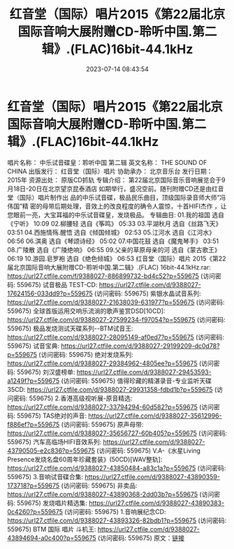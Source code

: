 ﻿---
title: 红音堂（国际）唱片2015《第22届北京国际音响大展附赠CD-聆听中国.第二辑》.(FLAC)16bit-44.1kHz
date: 2023-07-14 08:43:54
categories: 试音碟、非卖品、发烧碟
tags: 华语中文
---
# 红音堂（国际）唱片2015《第22届北京国际音响大展附赠CD-聆听中国.第二辑》.(FLAC)16bit-44.1kHz

唱片名称： 中乐试音碟皇：聆听中国 第二辑
英文名称： THE SOUND OF CHINA
出版发行： 红音堂（国际）唱片
协助承办： 北京音乐台
发行日期： 2015年
资源出处： 原版CD抓轨
专辑介绍：
第22届北京国际音乐音响展览会于9月18日-20日在北京望京昆泰酒店
如期举行，盛况空前。随刊附赠CD还是由红音堂（国际）唱片制作出
品的中乐试音碟，极品民乐曲目，顶级国际录音师大师“冯伟国”精
密的母带后期处理，音效上的改良程度的确令人震惊，十首HIFI杰作
，让您眼前一亮，大宝耳福的中乐试音碟皇，发烧极品。
专辑曲目:
01.我的祖国 选自《宁听》 10:09
02.柳腰轻 选自《筝鸣》 05:33
03.平湖秋月 选自《丝路飞天》 03:51
04.西施情殇.醒悟 选自《倾国倾城》 02:53
05.江河水 选自《江河水》 06:56
06.淇奥 选自《琴颂诗经》 05:02
07.中国花鼓 选自《魔鬼琴手》 03:51
08.广陵散 选自《广陵绝响》 06:55
09.父亲的草原母亲的河 选自《蒙古歌王》 06:19
10.游园.皂罗袍 选自《绝色倾城》 06:53
红音堂（国际）唱片 2015《第22届北京国际音响大展附赠CD-聆听中国.第二辑》.(FLAC)
16bit-44.1kHz.rar: https://url27.ctfile.com/f/9388027-886899732-bd4c52?p=559675
(访问密码: 559675)
试音极品 TEST-CD: https://url27.ctfile.com/d/9388027-17624156-033dd9?p=559675
(访问密码: 559675)
紫银水晶试音系列: https://url27.ctfile.com/d/9388027-21638039-631977?p=559675
(访问密码: 559675)
全球首版运用交响乐流淌的歌声鉴赏DSD[10CD]: https://url27.ctfile.com/d/9388027-27599234-f97054?p=559675
(访问密码: 559675)
极品发烧测试天碟系列--BTM试音王: https://url27.ctfile.com/d/9388027-28095149-af0ed7?p=559675
(访问密码: 559675)
试音宝典: https://url27.ctfile.com/d/9388027-29199209-dc0d78?p=559675
(访问密码: 559675)
绝对发烧系列: https://url27.ctfile.com/d/9388027-29384962-4805ee?p=559675
(访问密码: 559675)
刘汉盛榜单: https://url27.ctfile.com/d/9388027-29453593-a1249f?p=559675
(访问密码: 559675)
值得珍藏的精湛录音-专业监听天碟35CD: https://url27.ctfile.com/d/9388027-29931358-fdbd1b?p=559675
(访问密码: 559675)
2.香港高级视听展-原音精选: https://url27.ctfile.com/d/9388027-33794294-60d582?p=559675
(访问密码: 559675)
TAS绝对的声音: https://url27.ctfile.com/d/9388027-35612996-f886ef?p=559675
(访问密码: 559675)
原声母带: https://url27.ctfile.com/d/9388027-35656727-60b405?p=559675
(访问密码: 559675)
汽车高临场HIFI音效系列: https://url27.ctfile.com/d/9388027-43790505-e2c836?p=559675
(访问密码: 559675)
V.A-《水星Living Presence发烧名盘60周年珍藏套装》(50CD)[WAV整轨]: https://url27.ctfile.com/d/9388027-43850484-a83c1a?p=559675
(访问密码: 559675)
3.音响试音碟合集: https://url27.ctfile.com/d/9388027-43890359-173718?p=559675
(访问密码: 559675)
非卖品: https://url27.ctfile.com/d/9388027-43890368-2dd03b?p=559675
(访问密码: 559675)
发烧唱片精选集: https://url27.ctfile.com/d/9388027-43890383-0c4260?p=559675
(访问密码: 559675)
1.音响展纪念CD: https://url27.ctfile.com/d/9388027-43893326-82bdb1?p=559675
(访问密码: 559675)
BTM 国际 唱片 斗机王: https://url27.ctfile.com/d/9388027-43894694-a0c400?p=559675
(访问密码: 559675)
原文：[链接](https://blog.sina.com.cn/s/blog_1647c7e76010312p8.html)